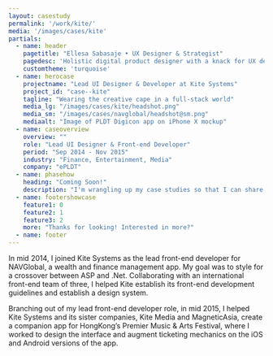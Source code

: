 ```yaml
---
layout: casestudy
permalink: '/work/kite/'
media: '/images/cases/kite'
partials:
  - name: header
    pagetitle: "Ellesa Sabasaje • UX Designer & Strategist"
    pagedesc: 'Holistic digital product designer with a knack for UX design, UX strategy, UX research, prototyping and front-end development'
    customtheme: 'turquoise'
  - name: herocase
    projectname: "Lead UI Designer & Developer at Kite Systems"
    project_id: "case--kite"
    tagline: "Wearing the creative cape in a full-stack world"
    media_lg: "/images/cases/kite/headshot.png"
    media_sm: "/images/cases/navglobal/headshot@sm.png"
    mediaalt: "Image of PLDT Digicon app on iPhone X mockup"
  - name: caseoverview
    overview: ""
    role: "Lead UI Designer & Front-end Developer"
    period: "Sep 2014 - Nov 2015"
    industry: "Finance, Entertainment, Media"
    company: "ePLDT"
  - name: phasehow
    heading: "Coming Soon!"
    description: "I'm wrangling up my case studies so that I can share my passion for creating great products and making a difference. Stay tuned!"
  - name: footershowcase
    feature1: 0
    feature2: 1
    feature3: 2
    more: "Thanks for looking! Interested in more?"
  - name: footer
---
```


In mid 2014, I joined Kite Systems as the lead front-end developer for NAVGlobal, a wealth and finance management app. My goal was to style for a crossover between ASP and .Net. Collaborating with an international front-end team of three, I helped Kite establish its front-end development guidelines and establish a design system.

Branching out of my lead front-end developer role, in mid 2015, I helped Kite Systems and its sister companies, Kite Media and MagneticAsia, create a companion app for HongKong’s Premier Music & Arts Festival, where I worked to design the interface and augment ticketing mechanics on the iOS and Android versions of the app.
